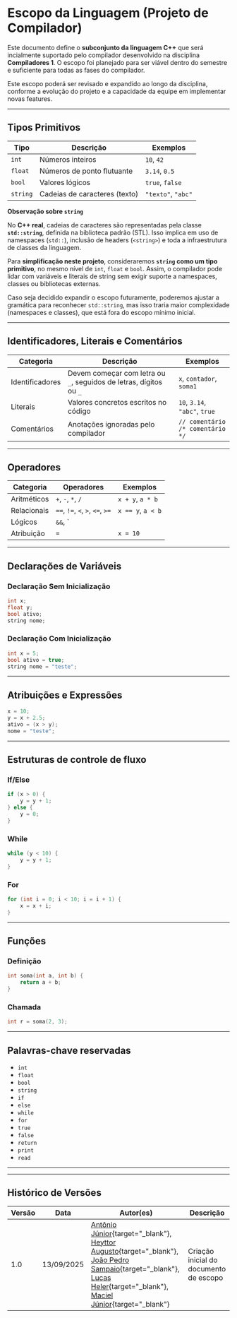 # Escopo da Linguagem (Projeto de Compilador)

Este documento define o **subconjunto da linguagem C++** que será incialmente suportado pelo compilador desenvolvido na disciplina **Compiladores 1**.
O escopo foi planejado para ser viável dentro do semestre e suficiente para todas as fases do compilador.

Este escopo poderá ser revisado e expandido ao longo da disciplina, conforme a evolução do projeto e a capacidade da equipe em implementar novas features.

---

## Tipos Primitivos

| Tipo     | Descrição                     | Exemplos           |
| -------- | ----------------------------- | ------------------ |
| `int`    | Números inteiros              | `10`, `42`         |
| `float`  | Números de ponto flutuante    | `3.14`, `0.5`      |
| `bool`   | Valores lógicos               | `true`, `false`    |
| `string` | Cadeias de caracteres (texto) | `"texto"`, `"abc"` |

**Observação sobre `string`**

No **C++ real**, cadeias de caracteres são representadas pela classe **`std::string`**, definida na biblioteca padrão (STL).
Isso implica em uso de namespaces (`std::`), inclusão de headers (`<string>`) e toda a infraestrutura de classes da linguagem.

Para **simplificação neste projeto**, consideraremos **`string` como um tipo primitivo**, no mesmo nível de `int`, `float` e `bool`.
Assim, o compilador pode lidar com variáveis e literais de string sem exigir suporte a namespaces, classes ou bibliotecas externas.

Caso seja decidido expandir o escopo futuramente, poderemos ajustar a gramática para reconhecer `std::string`, mas isso traria maior complexidade (namespaces e classes), que está fora do escopo mínimo inicial.

---

## Identificadores, Literais e Comentários

| Categoria       | Descrição                                                          | Exemplos                                |
| --------------- | ------------------------------------------------------------------ | ----------------------------------------|
| Identificadores | Devem começar com letra ou `_`, seguidos de letras, dígitos ou `_` | `x`, `contador`, `soma1`                |
| Literais        | Valores concretos escritos no código                               | `10`, `3.14`, `"abc"`, `true`           |
| Comentários     | Anotações ignoradas pelo compilador                                | `// comentário` <br> `/* comentário */` |

---

## Operadores

| Categoria      | Operadores                  | Exemplos                     |
|----------------|-----------------------------|------------------------------|
| Aritméticos    | `+`, `-`, `*`, `/`          | `x + y`, `a * b`             |
| Relacionais    | `==`, `!=`, `<`, `>`, `<=`, `>=` | `x == y`, `a < b`       |
| Lógicos        | `&&`, `||`, `!`             | `(x > 0 && y > 0)`           |
| Atribuição     | `=`                         | `x = 10`                     |

---

## Declarações de Variáveis

### Declaração Sem Inicialização

```cpp
int x;
float y;
bool ativo;
string nome;
```

### Declaração Com Inicialização
```cpp
int x = 5;
bool ativo = true;
string nome = "teste";
```

---

## Atribuições e Expressões

```cpp
x = 10;
y = x + 2.5;
ativo = (x > y);
nome = "teste";
```

---

## Estruturas de controle de fluxo

### If/Else
```cpp
if (x > 0) {
    y = y + 1;
} else {
    y = 0;
}
```

### While
```cpp
while (y < 10) {
    y = y + 1;
}
```

### For
```cpp
for (int i = 0; i < 10; i = i + 1) {
    x = x + i;
}
```

---

## Funções

### Definição
```cpp
int soma(int a, int b) {
    return a + b;
}
```

### Chamada
```cpp
int r = soma(2, 3);
```

---

## Palavras-chave reservadas

- `int`
- `float`
- `bool`
- `string`
- `if`
- `else`
- `while`
- `for`
- `true`
- `false`
- `return`
- `print`
- `read`

---

---

## Histórico de Versões

| Versão | Data       | Autor(es)                     | Descrição                              |
|--------|------------|-------------------------------|----------------------------------------|
| 1.0    | 13/09/2025 | [Antônio Júnior](https://github.com/antonioleaojr){target="_blank"}, [Heyttor Augusto](https://github.com/H3ytt0r62){target="_blank"}, [João Pedro Sampaio](https://github.com/jopesmp){target="_blank"}, [Lucas Heler](https://github.com/Akaeboshi){target="_blank"}, [Maciel Júnior](https://github.com/macieljuniormax){target="_blank"}  | Criação inicial do documento de escopo |
